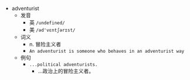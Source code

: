 - adventurist
  - 发音
    - 英 `/undefined/`
    - 美 `/əd'vɛntʃərɪst/`
  - 词义
    - n. 冒险主义者
    - `An adventurist is someone who behaves in an adventurist way`
  - 例句
    - `...political adventurists.`
      - …政治上的冒险主义者。

